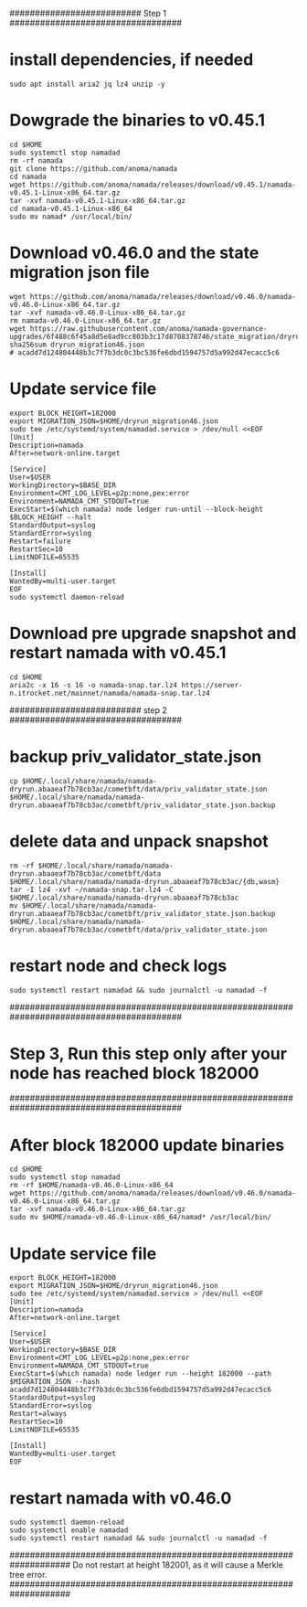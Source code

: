 ########################## Step 1 ##################################

# install dependencies, if needed
```
sudo apt install aria2 jq lz4 unzip -y
```

# Dowgrade the binaries to v0.45.1
```
cd $HOME
sudo systemctl stop namadad
rm -rf namada
git clone https://github.com/anoma/namada
cd namada
wget https://github.com/anoma/namada/releases/download/v0.45.1/namada-v0.45.1-Linux-x86_64.tar.gz
tar -xvf namada-v0.45.1-Linux-x86_64.tar.gz
cd namada-v0.45.1-Linux-x86_64
sudo mv namad* /usr/local/bin/
```

# Download v0.46.0 and the state migration json file
```rm -rf $HOME/namada-v0.46.0-Linux-x86_64
wget https://github.com/anoma/namada/releases/download/v0.46.0/namada-v0.46.0-Linux-x86_64.tar.gz
tar -xvf namada-v0.46.0-Linux-x86_64.tar.gz
rm namada-v0.46.0-Linux-x86_64.tar.gz
wget https://raw.githubusercontent.com/anoma/namada-governance-upgrades/6f488c6f45a8d5e8ad9cc803b3c17d8708378746/state_migration/dryrun_migration46.json
sha256sum dryrun_migration46.json
# acadd7d124804448b3c7f7b3dc0c3bc536fe6dbd1594757d5a992d47ecacc5c6
```

# Update service file 
```
export BLOCK_HEIGHT=182000
export MIGRATION_JSON=$HOME/dryrun_migration46.json
sudo tee /etc/systemd/system/namadad.service > /dev/null <<EOF
[Unit]
Description=namada
After=network-online.target

[Service]
User=$USER
WorkingDirectory=$BASE_DIR
Environment=CMT_LOG_LEVEL=p2p:none,pex:error
Environment=NAMADA_CMT_STDOUT=true
ExecStart=$(which namada) node ledger run-until --block-height $BLOCK_HEIGHT --halt
StandardOutput=syslog
StandardError=syslog
Restart=failure
RestartSec=10
LimitNOFILE=65535

[Install]
WantedBy=multi-user.target
EOF
sudo systemctl daemon-reload
```

# Download pre upgrade snapshot and restart namada with v0.45.1
```
cd $HOME
aria2c -x 16 -s 16 -o namada-snap.tar.lz4 https://server-n.itrocket.net/mainnet/namada/namada-snap.tar.lz4
```

########################## step 2 ##################################
# backup priv_validator_state.json
```
cp $HOME/.local/share/namada/namada-dryrun.abaaeaf7b78cb3ac/cometbft/data/priv_validator_state.json $HOME/.local/share/namada/namada-dryrun.abaaeaf7b78cb3ac/cometbft/priv_validator_state.json.backup
```
# delete data and unpack snapshot
```
rm -rf $HOME/.local/share/namada/namada-dryrun.abaaeaf7b78cb3ac/cometbft/data $HOME/.local/share/namada/namada-dryrun.abaaeaf7b78cb3ac/{db,wasm}
tar -I lz4 -xvf ~/namada-snap.tar.lz4 -C $HOME/.local/share/namada/namada-dryrun.abaaeaf7b78cb3ac
mv $HOME/.local/share/namada/namada-dryrun.abaaeaf7b78cb3ac/cometbft/priv_validator_state.json.backup $HOME/.local/share/namada/namada-dryrun.abaaeaf7b78cb3ac/cometbft/data/priv_validator_state.json
```
# restart node and check logs
```
sudo systemctl restart namadad && sudo journalctl -u namadad -f
```
##########################################################################################
# Step 3, Run this step only after your node has reached block 182000
##########################################################################################
# After block 182000 update binaries
```
cd $HOME
sudo systemctl stop namadad
rm -rf $HOME/namada-v0.46.0-Linux-x86_64
wget https://github.com/anoma/namada/releases/download/v0.46.0/namada-v0.46.0-Linux-x86_64.tar.gz
tar -xvf namada-v0.46.0-Linux-x86_64.tar.gz
sudo mv $HOME/namada-v0.46.0-Linux-x86_64/namad* /usr/local/bin/
```

# Update service file 
```
export BLOCK_HEIGHT=182000
export MIGRATION_JSON=$HOME/dryrun_migration46.json
sudo tee /etc/systemd/system/namadad.service > /dev/null <<EOF
[Unit]
Description=namada
After=network-online.target

[Service]
User=$USER
WorkingDirectory=$BASE_DIR
Environment=CMT_LOG_LEVEL=p2p:none,pex:error
Environment=NAMADA_CMT_STDOUT=true
ExecStart=$(which namada) node ledger run --height 182000 --path $MIGRATION_JSON --hash acadd7d124804448b3c7f7b3dc0c3bc536fe6dbd1594757d5a992d47ecacc5c6
StandardOutput=syslog
StandardError=syslog
Restart=always
RestartSec=10
LimitNOFILE=65535

[Install]
WantedBy=multi-user.target
EOF
```

# restart namada with v0.46.0
```
sudo systemctl daemon-reload
sudo systemctl enable namadad
sudo systemctl restart namadad && sudo journalctl -u namadad -f
```

####################################################################
Do not restart at height 182001, as it will cause a Merkle tree error.
####################################################################
